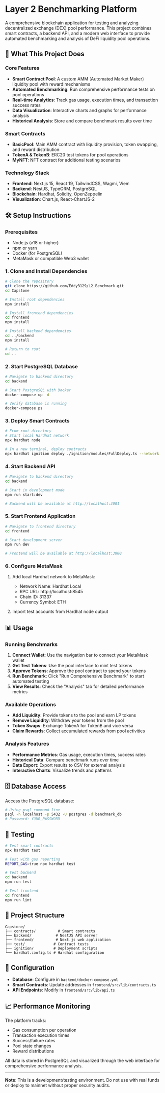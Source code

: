      
# Layer 2 Benchmarking Platform

A comprehensive blockchain application for testing and analyzing decentralized exchange (DEX) pool performance. This project combines smart contracts, a backend API, and a modern web interface to provide automated benchmarking and analysis of DeFi liquidity pool operations.

## 🚀 What This Project Does

### Core Features
- **Smart Contract Pool**: A custom AMM (Automated Market Maker) liquidity pool with reward mechanisms
- **Automated Benchmarking**: Run comprehensive performance tests on pool operations
- **Real-time Analytics**: Track gas usage, execution times, and transaction success rates
- **Data Visualization**: Interactive charts and graphs for performance analysis
- **Historical Analysis**: Store and compare benchmark results over time

### Smart Contracts
- **BasicPool**: Main AMM contract with liquidity provision, token swapping, and reward distribution
- **TokenA & TokenB**: ERC20 test tokens for pool operations
- **MyNFT**: NFT contract for additional testing scenarios

### Technology Stack
- **Frontend**: Next.js 15, React 19, TailwindCSS, Wagmi, Viem
- **Backend**: NestJS, TypeORM, PostgreSQL
- **Blockchain**: Hardhat, Solidity, OpenZeppelin
- **Visualization**: Chart.js, React-ChartJS-2

## 🛠️ Setup Instructions

### Prerequisites
- Node.js (v18 or higher)
- npm or yarn
- Docker (for PostgreSQL)
- MetaMask or compatible Web3 wallet

### 1. Clone and Install Dependencies

```bash
# Clone the repository
git clone https://github.com/Eddy3129/L2_Benchmark.git
cd Capstone

# Install root dependencies
npm install

# Install frontend dependencies
cd frontend
npm install

# Install backend dependencies
cd ../backend
npm install

# Return to root
cd ..
```

### 2. Start PostgreSQL Database

```bash
# Navigate to backend directory
cd backend

# Start PostgreSQL with Docker
docker-compose up -d

# Verify database is running
docker-compose ps
```

### 3. Deploy Smart Contracts

```bash
# From root directory
# Start local Hardhat network
npx hardhat node

# In a new terminal, deploy contracts
npx hardhat ignition deploy ./ignition/modules/FullDeploy.ts --network localhost
```

### 4. Start Backend API

```bash
# Navigate to backend directory
cd backend

# Start in development mode
npm run start:dev

# Backend will be available at http://localhost:3001
```

### 5. Start Frontend Application

```bash
# Navigate to frontend directory
cd frontend

# Start development server
npm run dev

# Frontend will be available at http://localhost:3000
```

### 6. Configure MetaMask

1. Add local Hardhat network to MetaMask:
   - Network Name: Hardhat Local
   - RPC URL: http://localhost:8545
   - Chain ID: 31337
   - Currency Symbol: ETH

2. Import test accounts from Hardhat node output

## 📊 Usage

### Running Benchmarks

1. **Connect Wallet**: Use the navigation bar to connect your MetaMask wallet
2. **Get Test Tokens**: Use the pool interface to mint test tokens
3. **Approve Tokens**: Approve the pool contract to spend your tokens
4. **Run Benchmark**: Click "Run Comprehensive Benchmark" to start automated testing
5. **View Results**: Check the "Analysis" tab for detailed performance metrics

### Available Operations

- **Add Liquidity**: Provide tokens to the pool and earn LP tokens
- **Remove Liquidity**: Withdraw your tokens from the pool
- **Token Swaps**: Exchange TokenA for TokenB and vice versa
- **Claim Rewards**: Collect accumulated rewards from pool activities

### Analysis Features

- **Performance Metrics**: Gas usage, execution times, success rates
- **Historical Data**: Compare benchmark runs over time
- **Data Export**: Export results to CSV for external analysis
- **Interactive Charts**: Visualize trends and patterns

## 🗄️ Database Access

Access the PostgreSQL database:

```bash
# Using psql command line
psql -h localhost -p 5432 -U postgres -d benchmark_db
# Password: YOUR_PASSWORD

```

## 🧪 Testing

```bash
# Test smart contracts
npx hardhat test

# Test with gas reporting
REPORT_GAS=true npx hardhat test

# Test backend
cd backend
npm run test

# Test frontend
cd frontend
npm run lint
```

## 📁 Project Structure

```
Capstone/
├── contracts/          # Smart contracts
├── backend/           # NestJS API server
├── frontend/          # Next.js web application
├── test/             # Contract tests
├── ignition/         # Deployment scripts
└── hardhat.config.ts # Hardhat configuration
```

## 🔧 Configuration

- **Database**: Configure in `backend/docker-compose.yml`
- **Smart Contracts**: Update addresses in `frontend/src/lib/contracts.ts`
- **API Endpoints**: Modify in `frontend/src/lib/api.ts`

## 📈 Performance Monitoring

The platform tracks:
- Gas consumption per operation
- Transaction execution times
- Success/failure rates
- Pool state changes
- Reward distributions

All data is stored in PostgreSQL and visualized through the web interface for comprehensive performance analysis.

---

**Note**: This is a development/testing environment. Do not use with real funds or deploy to mainnet without proper security audits.
        